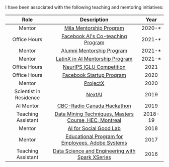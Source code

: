 I have been associated with the following teaching and mentoring initiatives: 

|                                                          Role                                                           |                                                  Description                                                  |  Year   |
| :----------------------------------------------------------------------------------------------------------------------: | :-----------------------------------------------------------------------------------------------------: | :------: |
|                            Mentor                       | [Mila Mentorship Program](https://mila.quebec/en/)                  |   2020-*   |
|                            Office  Hours                       | [Facebook AI's Co-teaching Program](https://ai.meta.com/blog/facebook-ai-co-teaching-program-to-increase-pathways-ai-for-diverse-candidates/)                 |   2021-*   |
|                            Mentor                       | [Alumni Mentorship Program](https://www.iitramp.org/)                  |   2021-*   |
|                            Mentor                       | [LatinX in AI Mentorship Program](https://www.latinxinai.org/mentorship-program)                  |   2021-*   |
|                            Office Hours                       | [NeurIPS IGLU Competition](https://www.iglu-contest.net/)                  |   2021   |
|                            Office Hours                      | [Facebook Startup Program](https://developers.facebook.com/startups/)                  |   2020   |
|                            Mentor                       | [ProjectX](https://www.projectx2020.com/)                  |   2020   |
| Scientist in Residence | [NextAI](https://www.nextcanada.com/next-ai) | 2019
| AI Mentor | [CBC-Radio Canada Hackathon](https://www.agorize.com/en/challenges/cbc-radio-canada-hackathon-2019) | 2019
| Teaching Assistant | [Data Mining Techniques, Masters Course, HEC, Montreal](https://www.hec.ca/en/courses/detail/?cours=MATH60600A) | 2018-19
| Mentor | [AI for Social Good Lab](https://www.aiforsocialgood.ca) | 2018
| Mentor | [Educational Program for Employees, Adobe Systems](https://www.adobe.com) | 2017
| Teaching Assistant | [Data Science and Engineering with Spark XSeries](https://www.edx.org/xseries/data-science-engineering-apacher-sparktm) | 2016
